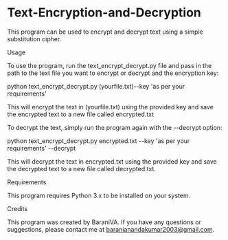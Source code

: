 # Text-Encryption-and-Decryption

This program can be used to encrypt and decrypt text using a simple substitution cipher.

Usage

To use the program, run the text_encrypt_decrypt.py file and pass in the path to the text file you want to encrypt or decrypt and the encryption key:

python text_encrypt_decrypt.py (yourfile.txt)--key 'as per your requirements'

This will encrypt the text in (yourfile.txt) using the provided key and save the encrypted text to a new file called encrypted.txt

To decrypt the text, simply run the program again with the --decrypt option:

python text_encrypt_decrypt.py encrypted.txt --key 'as per your requirements' --decrypt

This will decrypt the text in encrypted.txt using the provided key and save the decrypted text to a new file called decrypted.txt.

Requirements

This program requires Python 3.x to be installed on your system.

Credits

This program was created by BaraniVA. If you have any questions or suggestions, please contact me at baranianandakumar2003@gmail.com.
